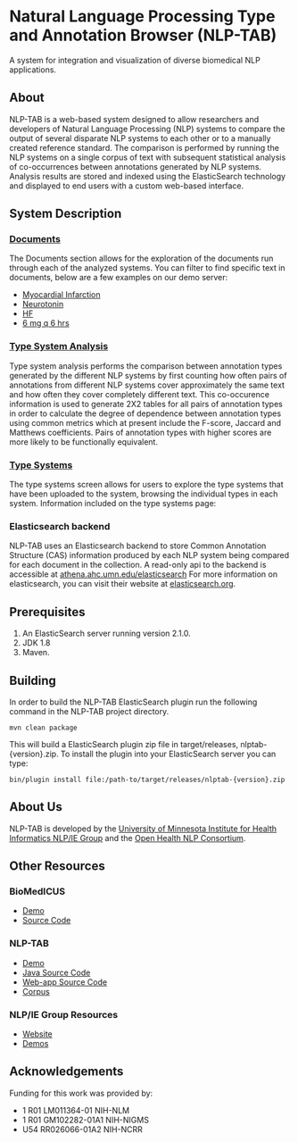 # Natural Language Processing Type and Annotation Browser (NLP-TAB)
A system for integration and visualization of diverse biomedical NLP applications.


## About
NLP-TAB is a web-based system designed to allow researchers and developers of Natural Language Processing (NLP) systems
to compare the output of several disparate NLP systems to each other or to a manually created reference standard.
The comparison is performed by running the NLP systems on a single corpus of text with subsequent statistical analysis
of co-occurrences between annotations generated by NLP systems. Analysis results are stored and indexed using the
ElasticSearch technology and displayed to end users with a custom web-based interface.

## System Description
### [Documents](http://athena.ahc.umn.edu/nlptab/#/document-search)
The Documents section allows for the exploration of the documents run through each of the analyzed systems. You can filter to find specific text in documents, below are a few examples on our demo server:
- [Myocardial Infarction](http://athena.ahc.umn.edu/nlptab/#/document-search?q=myocardial%20infarction)
- [Neurotonin](http://athena.ahc.umn.edu/nlptab/#/document-search?q=neurontin)
- [HF](http://athena.ahc.umn.edu/nlptab/#/document-search?q=HF)
- [6 mg q 6 hrs](http://athena.ahc.umn.edu/nlptab/#/document-search?q=8%20mg%20q%206%20hrs)

### [Type System Analysis](http://athena.ahc.umn.edu/nlptab/#/analysis)
Type system analysis performs the comparison between annotation types generated by the different NLP systems by first counting how often pairs of annotations from different NLP systems cover approximately the same text and how often they cover completely different text. This co-occurence information is used to generate 2X2 tables for all pairs of annotation types in order to calculate the degree of dependence between annotation types using common metrics which at present include the F-score, Jaccard and Matthews coefficients. Pairs of annotation types with higher scores are more likely to be functionally equivalent.

### [Type Systems](http://athena.ahc.umn.edu/nlptab/#/type-systems)
The type systems screen allows for users to explore the type systems that have been uploaded to the system, browsing the individual types in each system. Information included on the type systems page:

### Elasticsearch backend
NLP-TAB uses an Elasticsearch backend to store Common Annotation Structure (CAS) information produced by each NLP system being compared for each document in the collection. A read-only api to the backend is accessible at [athena.ahc.umn.edu/elasticsearch](http://athena.ahc.umn.edu/elasticsearch) For more information on elasticsearch, you can visit their website at [elasticsearch.org](http://www.elasticsearch.org).

## Prerequisites
1. An ElasticSearch server running version 2.1.0.
2. JDK 1.8
3. Maven.

## Building
In order to build the NLP-TAB ElasticSearch plugin run the following command in the NLP-TAB project directory.

    mvn clean package

This will build a ElasticSearch plugin zip file in target/releases, nlptab-{version}.zip. To install the plugin into
your ElasticSearch server you can type:

    bin/plugin install file:/path-to/target/releases/nlptab-{version}.zip

## About Us
NLP-TAB is developed by the
[University of Minnesota Institute for Health Informatics NLP/IE Group](http://www.bmhi.umn.edu/ihi/research/nlpie/) and
the [Open Health NLP Consortium](http://ohnlp.org/index.php/Main_Page).


## Other Resources
### BioMedICUS
*   [Demo](http://athena.ahc.umn.edu/biomedicus/)
*   [Source Code](https://github.com/nlpie/biomedicus)

### NLP-TAB
*   [Demo](http://athena.ahc.umn.edu/nlptab)
*   [Java Source Code](https://github.com/nlpie/nlptab)
*   [Web-app Source Code](https://github.com/nlpie/nlptab-webapp)
*   [Corpus](https://github.com/nlpie/nlptab-corpus)

### NLP/IE Group Resources
*   [Website](http://www.bmhi.umn.edu/ihi/research/nlpie/resources/index.htm)
*   [Demos](http://athena.ahc.umn.edu/)


## Acknowledgements
Funding for this work was provided by:
*	1 R01 LM011364-01 NIH-NLM
*	1 R01 GM102282-01A1 NIH-NIGMS
*	U54 RR026066-01A2 NIH-NCRR
